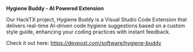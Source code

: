 **Hygiene Buddy - AI Powered Extension**

Our HackTX project, Hygiene Buddy is a Visual Studio Code Extension that delivers real-time AI-driven code hygiene suggestions based on a custom style guide, enhancing your coding practices with instant feedback.

Check it out here:
https://devpost.com/software/hygiene-buddy
